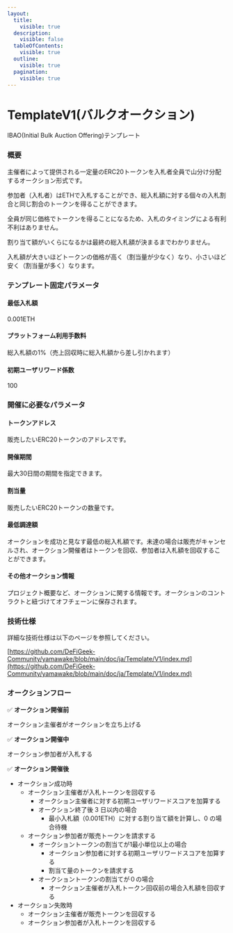 ```yaml
---
layout:
  title:
    visible: true
  description:
    visible: false
  tableOfContents:
    visible: true
  outline:
    visible: true
  pagination:
    visible: true
---
```


# TemplateV1(バルクオークション)

IBAO(Initial Bulk Auction Offering)テンプレート

### 概要

主催者によって提供される一定量のERC20トークンを入札者全員で山分け分配するオークション形式です。

参加者（入札者）はETHで入札することができ、総入札額に対する個々の入札割合と同じ割合のトークンを得ることができます。

全員が同じ価格でトークンを得ることになるため、入札のタイミングによる有利不利はありません。

割り当て額がいくらになるかは最終の総入札額が決まるまでわかりません。

入札額が大きいほどトークンの価格が高く（割当量が少なく）なり、小さいほど安く（割当量が多く）なります。



### テンプレート固定パラメータ

#### 最低入札額

0.001ETH

#### プラットフォーム利用手数料

総入札額の1%（売上回収時に総入札額から差し引かれます）

#### 初期ユーザリワード係数

100



### 開催に必要なパラメータ

#### トークンアドレス

販売したいERC20トークンのアドレスです。

#### 開催期間

最大30日間の期間を指定できます。

#### 割当量

販売したいERC20トークンの数量です。

#### 最低調達額

オークションを成功と見なす最低の総入札額です。未達の場合は販売がキャンセルされ、オークション開催者はトークンを回収、参加者は入札額を回収することができます。

#### その他オークション情報

プロジェクト概要など、オークションに関する情報です。オークションのコントラクトと紐づけてオフチェーンに保存されます。



### 技術仕様

詳細な技術仕様は以下のページを参照してください。

[https://github.com/DeFiGeek-Community/yamawake/blob/main/doc/ja/Template/V1/index.md](https://github.com/DeFiGeek-Community/yamawake/blob/main/doc/ja/Template/V1/index.md)



### オークションフロー

✅ **オークション開催前**

&#x20;     オークション主催者がオークションを立ち上げる

✅ **オークション開催中**

&#x20;     オークション参加者が入札する

✅ **オークション開催後**

* オークション成功時
  * オークション主催者が入札トークンを回収する
    * オークション主催者に対する初期ユーザリワードスコアを加算する
    * オークション終了後 3 日以内の場合
      * 最小入札額（0.001ETH）に対する割り当て額を計算し、0 の場合待機
  * オークション参加者が販売トークンを請求する
    * オークショントークンの割当てが1最小単位以上の場合
      * オークション参加者に対する初期ユーザリワードスコアを加算する
      * 割当て量のトークンを請求する
    * オークショントークンの割当てが０の場合
      * オークション主催者が入札トークン回収前の場合入札額を回収する
* オークション失敗時
  * オークション主催者が販売トークンを回収する
  * オークション参加者が入札トークンを回収する
